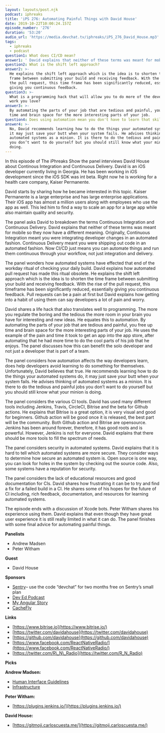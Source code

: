 ```yaml
---
layout: layouts/post.njk
podcast: iphreaks
title: 'iPS 276: Automating Painful Things with David House'
date: 2019-10-22T10:00:24.157Z
episode_number: '276'
duration: '53:20'
audio_url: 'https://media.devchat.tv/iphreaks/iPS_276_David_House.mp3'
tags:
  - iphreaks
  - podcast
question1: What does CI/CD mean?
answer1: ' David explains that neither of these terms was meant for mobile so they now have a different meaning. Originally, Continuous Integration meant you were integrating developer changes in an automated fashion. Continuous Delivery meant you were shipping out code in an automated fashion. Now CI/CD just means you can automate things and run them continuous through your workflow, not just integration and delivery.'
question2: What is the shift left approach?
answer2: >-
  He explains the shift left approach which is the idea is to shorten the time
  frame between submitting your build and receiving feedback. With the rise of
  the pull request, this time frame has been significantly reduced, essentially
  giving you continuous feedback.
question3: >-
  What is a programming hack that will allow you to do more of the development
  work you love?
answer3: >-
  By automating the parts of your job that are tedious and painful, you free up
  time and brain space for the more interesting parts of your job.
question4: Does using automation mean you don't have to learn that skill?
answer4: >-
  No, David recommends learning how to do the things your automated systems do,
  it may just save your butt when your system fails. He advises thinking of
  automated systems as a minion. It is there to do the tedious and painful jobs
  you don’t want to do yourself but you should still know what your minion is
  doing.
---
```

In this episode of The iPhreaks Show the panel interviews David House about Continous Integration and Continuous Delivery. David is an iOS developer currently living in Georgia. He has been working in iOS development since the iOS SDK was int beta.  Right now he is working for a health care company, Kaiser Permanente.

David starts by sharing how he became interested in this topic. Kaiser Permanente is a large enterprise and has large enterprise applications. Their iOS app has almost a million users along with employees who use the app as well. This led him to find a way to scale an app for a large app while also maintain quality and security. 

The panel asks David to breakdown the terms Continuous Integration and Continuous Delivery. David explains that neither of these terms was meant for mobile so they now have a different meaning. Originally, Continuous Integration meant you were integrating developer changes in an automated fashion. Continuous Delivery meant you were shipping out code in an automated fashion. Now CI/CD just means you can automate things and run them continuous through your workflow, not just integration and delivery. 

The panel wonders how automated systems have effected that end of the workday ritual of checking your daily build. David explains how automated pull request has made this ritual obsolete. He explains the shift left approach which is the idea is to shorten the time frame between submitting your build and receiving feedback. With the rise of the pull request, this timeframe has been significantly reduced, essentially giving you continuous feedback.
Pull requests can be a pain at first but David explains how getting into a habit of using them can say developers a lot of pain and worry. 

David shares a life hack that also translates well to programming. The more you regulate the boring and the tedious the more room in your brain you have for interesting and new ideas. He equates this to automation. By automating the parts of your job that are tedious and painful, you free up time and brain space for the more interesting parts of your job. He uses the example of the pain and time it took to get an app into the app store, after automating that he had more time to do the cool parts of his job that he enjoys. The panel discusses how this can benefit the solo developer and not just a developer that is part of a team.

The panel considers how automation affects the way developers learn, does help developers avoid learning to do something for themselves. Unfortunately, David believes that true. He recommends learning how to do the things your automated systems do, it may just save your butt when your system fails. He advises thinking of automated systems as a minion. It is there to do the tedious and painful jobs you don’t want to do yourself but you should still know what your minion is doing. 

The panel considers the various CI tools. David has used many different tools including Jenkins, Travis, CircleCI, Bitrise and the beta for Github actions. He explains that Bitrise is a great option, it is very visual and good for beginners. Github action will be good once it is released, the best part will be the community. Both Github action and Bitrise are opensource. Jenkins has been around forever, therefore, it has good roots and is powerful. However, Jenkins is not for everyone. David explains that there should be more tools to fill the spectrum of needs. 

The panel considers security in automated systems. David explains that it is hard to tell which automated systems are more secure. They consider ways to determine how secure an automated system is. Open source is one way, you can look for holes in the system by checking out the source code. Also, some systems have a reputation for security. 

The panel considers the lack of educational resources and good documentation for CIs. David shares how frustrating it can be to try and find a fix for a failed build in a CI. He shares some of his hopes for the future of CI including, rich feedback, documentation, and resources for learning automated systems.

The episode ends with a discussion of Xcode bots. Peter Witham shares his experience using them. David explains that even though they have great user experience it is still really limited in what it can do. The panel finishes with some final advice for automating painful things.


**Panelists**

- Andrew Madsen
- Peter Witham

**Guest**

- David House

**Sponsors**

- [Sentry](http://sentry.io/)– use the code “devchat” for two months free on Sentry’s small plan
- [Dev Ed Podcast](https://devchat.tv/dev-ed/)
- [My Angular Story](https://devchat.tv/my-angular-story/)
- [CacheFly](https://www.cachefly.com/)

**Links**

- [https://www.bitrise.io](https://www.bitrise.io/)
- [https://twitter.com/davidahouse](https://twitter.com/davidahouse)
- [https://github.com/davidahouse](https://github.com/davidahouse)
- [https://www.facebook.com/ReactNativeRadio/](https://www.facebook.com/ReactNativeRadio/)
- [https://twitter.com/R\_N\_Radio](https://twitter.com/R_N_Radio)

**Picks**

**Andrew Madsen:**

- [Human Interface Guidelines](https://developer.apple.com/design/human-interface-guidelines/)
- [Infrastructure](https://blog.andrewmadsen.com/post/146926574280/infrastructure)

**Peter Witham:**

- [https://plugins.jenkins.io/](https://plugins.jenkins.io/)

**David House:**

- [https://gitmoji.carloscuesta.me/](https://gitmoji.carloscuesta.me/)
